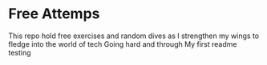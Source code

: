 # Free Attemps

This repo hold free exercises and random dives as I strengthen my wings to fledge into the world of tech
Going hard and through
My first readme
testing 
